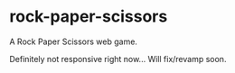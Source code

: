# rock-paper-scissors
A Rock Paper Scissors web game.

Definitely not responsive right now... Will fix/revamp soon.
